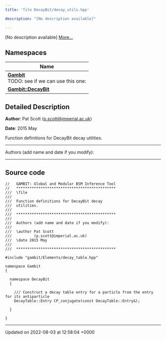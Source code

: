 ```yaml
---
title: 'file DecayBit/decay_utils.hpp'

description: "[No description available]"

---
```







[No description available] [More...](#detailed-description)

## Namespaces

| Name           |
| -------------- |
| **[Gambit](/documentation/code/darkbit/namespaces/namespacegambit/)** <br>TODO: see if we can use this one:  |
| **[Gambit::DecayBit](/documentation/code/darkbit/namespaces/namespacegambit_1_1decaybit/)**  |

## Detailed Description


**Author**: Pat Scott ([p.scott@imperial.ac.uk](mailto:p.scott@imperial.ac.uk)) 

**Date**: 2015 May

Function definitions for DecayBit decay utilities.



------------------

Authors (add name and date if you modify):



------------------




## Source code

```
//   GAMBIT: Global and Modular BSM Inference Tool
//   *********************************************
///  \file
///
///  Function definitions for DecayBit decay
///  utilities.
///
///  *********************************************
///
///  Authors (add name and date if you modify):
///   
///  \author Pat Scott
///          (p.scott@imperial.ac.uk)
///  \date 2015 May
///
///  *********************************************

#include "gambit/Elements/decay_table.hpp"

namespace Gambit
{

  namespace DecayBit
  {
      
    /// Construct a decay table entry for a particle from the entry for its antiparticle
    DecayTable::Entry CP_conjugate(const DecayTable::Entry&);
    
  }

}
```


-------------------------------

Updated on 2022-08-03 at 12:58:04 +0000
